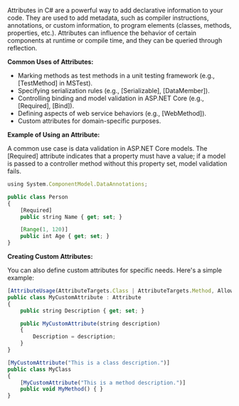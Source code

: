 Attributes in C# are a powerful way to add declarative information to your code. They are used to add metadata, such as compiler instructions, annotations, or custom information, to program elements (classes, methods, properties, etc.). Attributes can influence the behavior of certain components at runtime or compile time, and they can be queried through reflection.

**Common Uses of Attributes:**

- Marking methods as test methods in a unit testing framework (e.g., [TestMethod] in MSTest).
- Specifying serialization rules (e.g., [Serializable], [DataMember]).
- Controlling binding and model validation in ASP.NET Core (e.g., [Required], [Bind]).
- Defining aspects of web service behaviors (e.g., [WebMethod]).
- Custom attributes for domain-specific purposes.

**Example of Using an Attribute:**

A common use case is data validation in ASP.NET Core models. The [Required] attribute indicates that a property must have a value; if a model is passed to a controller method without this property set, model validation fails.

```typescript
using System.ComponentModel.DataAnnotations;

public class Person
{
    [Required]
    public string Name { get; set; }

    [Range(1, 120)]
    public int Age { get; set; }
}
```

**Creating Custom Attributes:**

You can also define custom attributes for specific needs. Here's a simple example:

```typescript
[AttributeUsage(AttributeTargets.Class | AttributeTargets.Method, AllowMultiple = false)]
public class MyCustomAttribute : Attribute
{
    public string Description { get; set; }

    public MyCustomAttribute(string description)
    {
        Description = description;
    }
}

[MyCustomAttribute("This is a class description.")]
public class MyClass
{
    [MyCustomAttribute("This is a method description.")]
    public void MyMethod() { }
}
```
